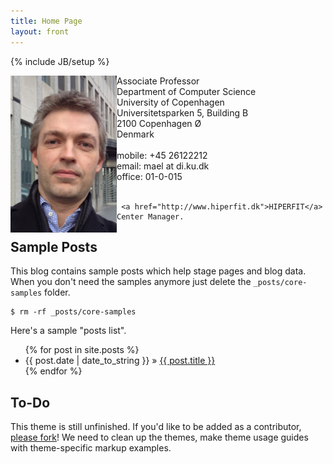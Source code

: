 ```yaml
---
title: Home Page
layout: front
---
```

{% include JB/setup %}

<div class="row-fluid">
  <div class="span5">
     <img width="170" alt="Martin Elsman" align="left" src="/images/elsman.jpg">
  </div>
  <div class="span7">
     Associate Professor<br />
     Department of Computer Science<br />
     University of Copenhagen<br />
     Universitetsparken 5, Building B<br />
     2100 Copenhagen Ø<br />
     Denmark<br /><br />
     mobile: +45 26122212<br />
     email: mael at di.ku.dk<br />
     office: 01-0-015<br /><br />

     <a href="http://www.hiperfit.dk">HIPERFIT</a> Center Manager.
  </div>
</div>


## Sample Posts

This blog contains sample posts which help stage pages and blog data.
When you don't need the samples anymore just delete the `_posts/core-samples` folder.

    $ rm -rf _posts/core-samples

Here's a sample "posts list".

<ul class="posts">
  {% for post in site.posts %}
    <li><span>{{ post.date | date_to_string }}</span> &raquo; <a href="{{ BASE_PATH }}{{ post.url }}">{{ post.title }}</a></li>
  {% endfor %}
</ul>

## To-Do

This theme is still unfinished. If you'd like to be added as a contributor, [please fork](http://github.com/plusjade/jekyll-bootstrap)!
We need to clean up the themes, make theme usage guides with theme-specific markup examples.
